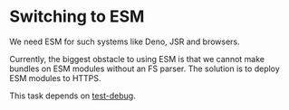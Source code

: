 # Switching to ESM

We need ESM for such systems like Deno, JSR and browsers.

Currently, the biggest obstacle to using ESM is that we cannot make bundles on ESM modules without an FS parser.
The solution is to deploy ESM modules to HTTPS.

This task depends on [test-debug](./test-debug.md).
